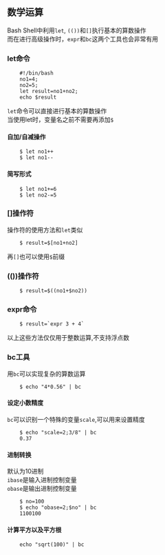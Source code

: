 
## 数学运算
Bash Shell中利用`let`, `(())`和`[]`执行基本的算数操作  
而在进行高级操作时，`expr`和`bc`这两个工具也会非常有用

### let命令  

		#!/bin/bash  
		no1=4;
		no2=5;
		let result=no1+no2;
		echo $result
`let`命令可以直接进行基本的算数操作  
当使用let时，变量名之前不需要再添加`$`

#### 自加/自减操作

		$ let no1++
		$ let no1--
#### 简写形式

		$ let no1+=6
		$ let no2-=5
### []操作符
操作符的使用方法和`let`类似

		$ result=$[no1+no2]
再`[]`也可以使用`$`前缀  

### (())操作符  

		$ result=$((no1+$no2))
### expr命令

		$ result=`expr 3 + 4`
以上这些方法仅仅用于整数运算,不支持浮点数  

### bc工具
用`bc`可以实现复杂的算数运算

		$ echo "4*0.56" | bc
#### 设定小数精度
`bc`可以识别一个特殊的变量`scale`,可以用来设置精度  


		$ echo "scale=2;3/8" | bc
		0.37

#### 进制转换
默认为10进制  
`ibase`是输入进制控制变量  
`obase`是输出进制控制变量  

		$ no=100
		$ echo "obase=2;$no" | bc
		1100100

#### 计算平方以及平方根  

		echo "sqrt(100)" | bc 







